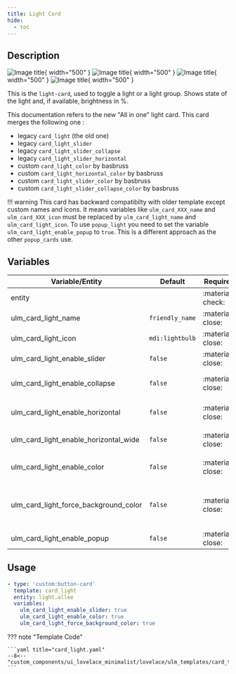 ```yaml
---
title: Light Card
hide:
  - toc
---
```

<!-- markdownlint-disable MD046 -->

## Description

![Image title](../../assets/img/ulm_cards/card_light.png){ width="500" }
![Image title](../../assets/img/ulm_cards/card_light_slider.png){ width="500" }
![Image title](../../assets/img/ulm_cards/card_light_slider_horizontal.png){ width="500" }
![Image title](../../assets/img/ulm_cards/card_light_slider_collapse.png){ width="500" }

This is the `light-card`, used to toggle a light or a light group. Shows state of the light and, if available, brightness in %.

This documentation refers to the new "All in one" light card.
This card merges the following one :

- legacy `card_light` (the old one)
- legacy `card_light_slider`
- legacy `card_light_slider_collapse`
- legacy `card_light_slider_horizontal`
- custom `card_light_color` by basbruss
- custom `card_light_horizontal_color` by basbruss
- custom `card_light_slider_color` by basbruss
- custom `card_light_slider_collapse_color` by basbruss

!!! warning
    This card has backward compatibilty with older template except custom names and icons. It means variables like `ulm_card_XXX_name` and `ulm_card_XXX_icon` must be replaced by `ulm_card_light_name` and `ulm_card_light_icon`.
    To use `popup_light` you need to set the variable `ulm_card_light_enable_popup` to `true`. This is a different approach as the other `popup_cards` use.

## Variables

| Variable/Entity                        | Default         | Required         | Notes          | Requirement |
|----------------------------------------|-----------------|------------------|----------------|-------------|
| entity                                 |                 | :material-check: | Your HA entity |             |
| ulm_card_light_name                    | `friendly_name` | :material-close: | Customize name |             |
| ulm_card_light_icon                    | `mdi:lightbulb` | :material-close: | Customize icon |             |
| ulm_card_light_enable_slider           | `false`         | :material-close: | Enable slider  |             |
| ulm_card_light_enable_collapse         | `false`         | :material-close: | Collapse slider when off | Need `ulm_card_light_enable_slider: true` |
| ulm_card_light_enable_horizontal       | `false`         | :material-close: | Enable horizontal card | |
| ulm_card_light_enable_horizontal_wide  | `false`         | :material-close: | Wider slider | Need `ulm_card_light_enable_horizontal: true` |
| ulm_card_light_enable_color            | `false`         | :material-close: | Enable icon and label light color | |
| ulm_card_light_force_background_color | `false`         | :material-close: | Force background light color even in light theme| |
| ulm_card_light_enable_popup  | `false`         | :material-close: | Enable `popup_light` | |

## Usage

```yaml
- type: 'custom:button-card'
  template: card_light
  entity: light.allee
  variables:
    ulm_card_light_enable_slider: true
    ulm_card_light_enable_color: true
    ulm_card_light_force_background_color: true
```

??? note "Template Code"

    ```yaml title="card_light.yaml"
    --8<-- "custom_components/ui_lovelace_minimalist/lovelace/ulm_templates/card_templates/cards/card_light.yaml"
    ```
